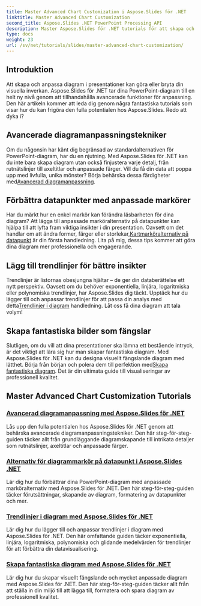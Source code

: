```yaml
---
title: Master Advanced Chart Customization i Aspose.Slides för .NET
linktitle: Master Advanced Chart Customization
second_title: Aspose.Slides .NET PowerPoint Processing API
description: Master Aspose.Slides för .NET tutorials för att skapa och anpassa diagram. Lär dig avancerade tekniker för trendlinjer, markörer och fantastiska datavisualiseringar.
type: docs
weight: 23
url: /sv/net/tutorials/slides/master-advanced-chart-customization/
---
```

## Introduktion

Att skapa och anpassa diagram i presentationer kan göra eller bryta din visuella inverkan. Aspose.Slides för .NET tar dina PowerPoint-diagram till en helt ny nivå genom att tillhandahålla avancerade funktioner för anpassning. Den här artikeln kommer att leda dig genom några fantastiska tutorials som visar hur du kan frigöra den fulla potentialen hos Aspose.Slides. Redo att dyka i?

## Avancerade diagramanpassningstekniker

 Om du någonsin har känt dig begränsad av standardalternativen för PowerPoint-diagram, har du en njutning. Med Aspose.Slides för .NET kan du inte bara skapa diagram utan också finjustera varje detalj, från rutnätslinjer till axeltitlar och anpassade färger. Vill du få din data att poppa upp med livfulla, unika mönster? Börja behärska dessa färdigheter med[Avancerad diagramanpassning](./advanced-chart-customization/).

## Förbättra datapunkter med anpassade markörer

Har du märkt hur en enkel markör kan förändra läsbarheten för dina diagram? Att lägga till anpassade marköralternativ på datapunkter kan hjälpa till att lyfta fram viktiga insikter i din presentation. Oavsett om det handlar om att ändra former, färger eller storlekar,[Kartmarköralternativ på datapunkt](./chart-marker-options/) är din första handledning. Lita på mig, dessa tips kommer att göra dina diagram mer professionella och engagerande.

## Lägg till trendlinjer för bättre insikter

 Trendlinjer är listornas obesjungna hjältar – de ger din databerättelse ett nytt perspektiv. Oavsett om du behöver exponentiella, linjära, logaritmiska eller polynomiska trendlinjer, har Aspose.Slides dig täckt. Upptäck hur du lägger till och anpassar trendlinjer för att passa din analys med detta[Trendlinjer i diagram](./trend-lines-in-charts/) handledning. Låt oss få dina diagram att tala volym!

## Skapa fantastiska bilder som fängslar

Slutligen, om du vill att dina presentationer ska lämna ett bestående intryck, är det viktigt att lära sig hur man skapar fantastiska diagram. Med Aspose.Slides för .NET kan du designa visuellt fängslande diagram med lätthet. Börja från början och polera dem till perfektion med[Skapa fantastiska diagram](./create-stunning-chart/). Det är din ultimata guide till visualiseringar av professionell kvalitet.

## Master Advanced Chart Customization Tutorials
### [Avancerad diagramanpassning med Aspose.Slides för .NET](./advanced-chart-customization/)
Lås upp den fulla potentialen hos Aspose.Slides för .NET genom att behärska avancerade diagramanpassningstekniker. Den här steg-för-steg-guiden täcker allt från grundläggande diagramskapande till intrikata detaljer som rutnätslinjer, axeltitlar och anpassade färger.
### [Alternativ för diagrammarkör på datapunkt i Aspose.Slides .NET](./chart-marker-options/)
Lär dig hur du förbättrar dina PowerPoint-diagram med anpassade marköralternativ med Aspose.Slides för .NET. Den här steg-för-steg-guiden täcker förutsättningar, skapande av diagram, formatering av datapunkter och mer.
### [Trendlinjer i diagram med Aspose.Slides för .NET](./trend-lines-in-charts/)
Lär dig hur du lägger till och anpassar trendlinjer i diagram med Aspose.Slides för .NET. Den här omfattande guiden täcker exponentiella, linjära, logaritmiska, polynomiska och glidande medelvärden för trendlinjer för att förbättra din datavisualisering.
### [Skapa fantastiska diagram med Aspose.Slides för .NET](./create-stunning-chart/)
Lär dig hur du skapar visuellt fängslande och mycket anpassade diagram med Aspose.Slides för .NET. Den här steg-för-steg-guiden täcker allt från att ställa in din miljö till att lägga till, formatera och spara diagram av professionell kvalitet.